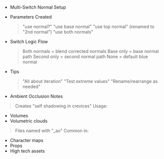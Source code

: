 * Multi-Switch Normal Setup
 * Parameters Created
   > "use normal?"
   > "use base normal"
   > "use top normal" (renamed to "2nd normal")
   > "use both normals"
 
 * Switch Logic Flow
   > Both normals = blend corrected normals
   > Base only = base normal path
   > Second only = second normal path
   > None = default blue normal
 
 * Tips
   > "All about iteration"
   > "Test extreme values"
   > "Rename/rearrange as needed"

* Ambient Occlusion Notes
 > Creates "self shadowing in crevices"
 > Usage:
   - Volumes
   - Volumetric clouds
 > Files named with "_ao"
 > Common in:
   - Character maps
   - Props
   - High tech assets